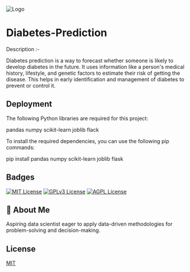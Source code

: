 
![Logo](https://thedesignlove.com/wp-content/uploads/2021/01/Data-science-logo-12.jpg)


# Diabetes-Prediction

Description :-

Diabetes prediction is a way to forecast whether someone is likely to develop diabetes in the future. It uses information like a person's medical history, lifestyle, and genetic factors to estimate their risk of getting the disease. This helps in early identification and management of diabetes to prevent or control it.

## Deployment

The following Python libraries are required for this project:

pandas
numpy
scikit-learn
joblib
flack

To install the required dependencies, you can use the following pip commands:

pip install pandas numpy scikit-learn joblib flask


## Badges

[![MIT License](https://img.shields.io/badge/License-MIT-green.svg)](https://choosealicense.com/licenses/mit/)
[![GPLv3 License](https://img.shields.io/badge/License-GPL%20v3-yellow.svg)](https://opensource.org/licenses/)
[![AGPL License](https://img.shields.io/badge/license-AGPL-blue.svg)](http://www.gnu.org/licenses/agpl-3.0)


## 🚀 About Me
Aspiring data scientist eager to apply data-driven methodologies for problem-solving and decision-making.


## License

[MIT](https://choosealicense.com/licenses/mit/)

